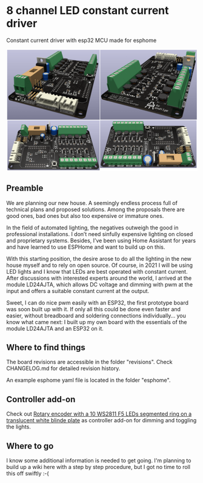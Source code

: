 # 8 channel LED constant current driver
Constant current driver with esp32 MCU made for esphome

![The PCB](https://github.com/andilge/8ch-constant-current-LED-driver/blob/master/images/board-views.png?raw=true)

## Preamble
We are planning our new house. A seemingly endless process full of technical plans and proposed solutions. Among the proposals there are good ones, bad ones but also too expensive or immature ones.

In the field of automated lighting, the negatives outweigh the good in professional installations. I don’t need sinfully expensive lighting on closed and proprietary systems. Besides, I’ve been using Home Assistant for years and have learned to use ESPHome and want to build up on this.

With this starting position, the desire arose to do all the lighting in the new house myself and to rely on open source. Of course, in 2021 I will be using LED lights and I know that LEDs are best operated with constant current. After discussions with interested experts around the world, I arrived at the module LD24AJTA, which allows DC voltage and dimming with pwm at the input and offers a suitable constant current at the output.

Sweet, I can do nice pwm easily with an ESP32, the first prototype board was soon built up with it. If only all this could be done even faster and easier, without breadboard and soldering connections individually… you know what came next: I built up my own board with the essentials of the module LD24AJTA and an ESP32 on it.

## Where to find things
The board revisions are accessible in the folder "revisions". Check CHANGELOG.md for detailed revision history.

An example esphome yaml file is located in the folder "esphome".

## Controller add-on
Check out [Rotary encoder with a 10 WS2811 F5 LEDs segmented ring on a translucent white blinde plate](https://github.com/andilge/EC11-encoder-with-WS2811-ring "Rotary encoder with a 10 WS2811 F5 LEDs segmented ring on a translucent white blinde plate") as controller add-on for dimming and toggling the lights.


## Where to go
I know some additional information is needed to get going. I'm planning to build up a wiki here with a step by step procedure, but I got no time to roll this off swiftly :-(
